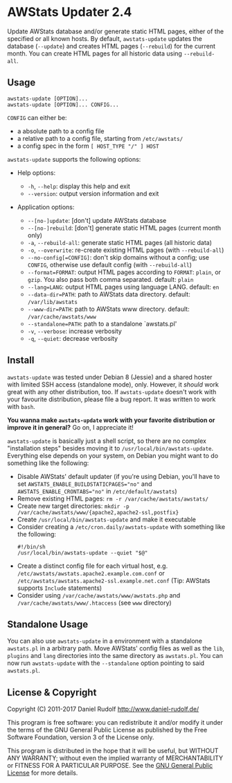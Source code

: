 AWStats Updater 2.4
===================

Update AWStats database and/or generate static HTML pages, either of the specified or all known hosts. By default, `awstats-update` updates the database (`--update`) and creates HTML pages (`--rebuild`) for the current month. You can create HTML pages for all historic data using `--rebuild-all`.

Usage
-----

```shell
awstats-update [OPTION]...
awstats-update [OPTION]... CONFIG...
```

`CONFIG` can either be:
* a absolute path to a config file
* a relative path to a config file, starting from `/etc/awstats/`
* a config spec in the form `[ HOST_TYPE "/" ] HOST`

`awstats-update` supports the following options:

* Help options:
  * `-h`, `--help`: display this help and exit
  * `--version`: output version information and exit

* Application options:
  * `--[no-]update`: [don't] update AWStats database
  * `--[no-]rebuild`: [don't] generate static HTML pages (current month only)
  * `-a`, `--rebuild-all`: generate static HTML pages (all historic data)
  * `-o`, `--overwrite`: re-create existing HTML pages (with `--rebuild-all`)
  * `--no-config[=CONFIG]`: don't skip domains without a config; use `CONFIG`, otherwise use default config (with `--rebuild-all`)
  * `--format=FORMAT`: output HTML pages according to `FORMAT`: `plain`, or `gzip`. You also pass both comma separated. default: `plain`
  * `--lang=LANG`: output HTML pages using language LANG. default: `en`
  * `--data-dir=PATH`: path to AWStats data directory. default: `/var/lib/awstats`
  * `--www-dir=PATH`: path to AWStats www directory. default: `/var/cache/awstats/www`
  * `--standalone=PATH`: path to a standalone `awstats.pl'
  * `-v`, `--verbose`: increase verbosity
  * `-q`, `--quiet`: decrease verbosity

Install
-------

`awstats-update` was tested under Debian 8 (Jessie) and a shared hoster with limited SSH access (standalone mode), only. However, it *should* work great with any other distribution, too. If `awstats-update` doesn't work with your favourite distribution, please file a bug report. It was written to work with `bash`.

**You wanna make `awstats-update` work with your favorite distribution or improve it in general?** Go on, I appreciate it!

`awstats-update` is basically just a shell script, so there are no complex "installation steps" besides moving it to `/usr/local/bin/awstats-update`. Everything else depends on your system, on Debian you might want to do something like the following:

* Disable AWStats' default updater (if you're using Debian, you'll have to set `AWSTATS_ENABLE_BUILDSTATICPAGES="no"` and `AWSTATS_ENABLE_CRONTABS="no"` in `/etc/default/awstats`)
* Remove existing HTML pages: `rm -r /var/cache/awstats/awstats/`
* Create new target directories: `mkdir -p /var/cache/awstats/www/{apache2,apache2-ssl,postfix}`
* Create `/usr/local/bin/awstats-update` and make it executable
* Consider creating a `/etc/cron.daily/awstats-update` with something like the following:
  ```shell
  #!/bin/sh
  /usr/local/bin/awstats-update --quiet "$@"
  ```
* Create a distinct config file for each virtual host, e.g. `/etc/awstats/awstats.apache2.example.com.conf` or `/etc/awstats/awstats.apache2-ssl.example.net.conf` (Tip: AWStats supports `Include` statements)
* Consider using `/var/cache/awstats/www/awstats.php` and `/var/cache/awstats/www/.htaccess` (see `www` directory)

Standalone Usage
----------------

You can also use `awstats-update` in a environment with a standalone `awstats.pl` in a arbitrary path. Move AWStats' config files as well as the `lib`, `plugins` and `lang` directories into the same directory as `awstats.pl`. You can now run `awstats-update` with the `--standalone` option pointing to said `awstats.pl`.

License & Copyright
-------------------

Copyright (C) 2011-2017  Daniel Rudolf <http://www.daniel-rudolf.de/>

This program is free software: you can redistribute it and/or modify it under the terms of the GNU General Public License as published by the Free Software Foundation, version 3 of the License only.

This program is distributed in the hope that it will be useful, but WITHOUT ANY WARRANTY; without even the implied warranty of MERCHANTABILITY or FITNESS FOR A PARTICULAR PURPOSE.  See the [GNU General Public License](LICENSE) for more details.
